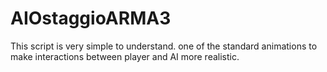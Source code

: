 # AIOstaggioARMA3
This script is very simple to understand. one of the standard animations to make interactions between player and AI more realistic.
